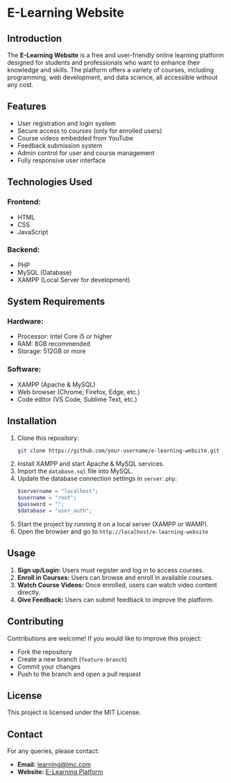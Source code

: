 # E-Learning Website

## Introduction
The **E-Learning Website** is a free and user-friendly online learning platform designed for students and professionals who want to enhance their knowledge and skills. The platform offers a variety of courses, including programming, web development, and data science, all accessible without any cost.

## Features
- User registration and login system
- Secure access to courses (only for enrolled users)
- Course videos embedded from YouTube
- Feedback submission system
- Admin control for user and course management
- Fully responsive user interface

## Technologies Used
### Frontend:
- HTML
- CSS
- JavaScript

### Backend:
- PHP
- MySQL (Database)
- XAMPP (Local Server for development)

## System Requirements
### Hardware:
- Processor: Intel Core i5 or higher
- RAM: 8GB recommended
- Storage: 512GB or more

### Software:
- XAMPP (Apache & MySQL)
- Web browser (Chrome, Firefox, Edge, etc.)
- Code editor (VS Code, Sublime Text, etc.)

## Installation
1. Clone this repository:
   ```bash
   git clone https://github.com/your-username/e-learning-website.git
   ```
2. Install XAMPP and start Apache & MySQL services.
3. Import the `database.sql` file into MySQL.
4. Update the database connection settings in `server.php`:
   ```php
   $servername = "localhost";
   $username = "root";
   $password = "";
   $database = "user_auth";
   ```
5. Start the project by running it on a local server (XAMPP or WAMP).
6. Open the browser and go to `http://localhost/e-learning-website`

## Usage
1. **Sign up/Login:** Users must register and log in to access courses.
2. **Enroll in Courses:** Users can browse and enroll in available courses.
3. **Watch Course Videos:** Once enrolled, users can watch video content directly.
4. **Give Feedback:** Users can submit feedback to improve the platform.

## Contributing
Contributions are welcome! If you would like to improve this project:
- Fork the repository
- Create a new branch (`feature-branch`)
- Commit your changes
- Push to the branch and open a pull request

## License
This project is licensed under the MIT License.

## Contact
For any queries, please contact:
- **Email:** learning@lmc.com
- **Website:** [E-Learning Platform](http://localhost/e-learning-website)

